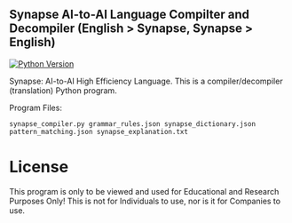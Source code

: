 ## Synapse AI-to-AI Language Compilter and Decompiler (English > Synapse, Synapse > English)
[![Python Version](https://img.shields.io/badge/python-3.10%2B-blue)](https://www.python.org/downloads/)

Synapse: AI-to-AI High Efficiency Language. This is a compiler/decompiler (translation) Python program.

Program Files:

<code>synapse_compiler.py 
 grammar_rules.json 
 synapse_dictionary.json 
 pattern_matching.json 
 synapse_explanation.txt</code>

# License
This program is only to be viewed and used for Educational and Research Purposes Only! This is not for Individuals to use, nor is it for Companies to use.
